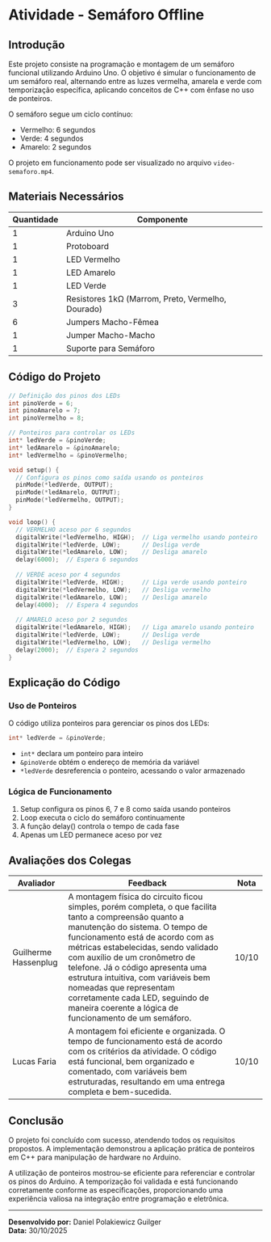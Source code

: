 # Atividade - Semáforo Offline

## Introdução

Este projeto consiste na programação e montagem de um semáforo funcional utilizando Arduino Uno. O objetivo é simular o funcionamento de um semáforo real, alternando entre as luzes vermelha, amarela e verde com temporização específica, aplicando conceitos de C++ com ênfase no uso de ponteiros.

O semáforo segue um ciclo contínuo:
- Vermelho: 6 segundos
- Verde: 4 segundos
- Amarelo: 2 segundos

O projeto em funcionamento pode ser visualizado no arquivo `video-semaforo.mp4`.

## Materiais Necessários

| Quantidade | Componente |
|------------|------------|
| 1 | Arduino Uno |
| 1 | Protoboard |
| 1 | LED Vermelho |
| 1 | LED Amarelo |
| 1 | LED Verde |
| 3 | Resistores 1kΩ (Marrom, Preto, Vermelho, Dourado) |
| 6 | Jumpers Macho-Fêmea |
| 1 | Jumper Macho-Macho |
| 1 | Suporte para Semáforo |

## Código do Projeto
```cpp
// Definição dos pinos dos LEDs
int pinoVerde = 6;
int pinoAmarelo = 7;
int pinoVermelho = 8;

// Ponteiros para controlar os LEDs
int* ledVerde = &pinoVerde;
int* ledAmarelo = &pinoAmarelo;
int* ledVermelho = &pinoVermelho;

void setup() {
  // Configura os pinos como saída usando os ponteiros
  pinMode(*ledVerde, OUTPUT);
  pinMode(*ledAmarelo, OUTPUT);
  pinMode(*ledVermelho, OUTPUT);
}

void loop() {
  // VERMELHO aceso por 6 segundos
  digitalWrite(*ledVermelho, HIGH);  // Liga vermelho usando ponteiro
  digitalWrite(*ledVerde, LOW);      // Desliga verde
  digitalWrite(*ledAmarelo, LOW);    // Desliga amarelo
  delay(6000);  // Espera 6 segundos
  
  // VERDE aceso por 4 segundos
  digitalWrite(*ledVerde, HIGH);     // Liga verde usando ponteiro
  digitalWrite(*ledVermelho, LOW);   // Desliga vermelho
  digitalWrite(*ledAmarelo, LOW);    // Desliga amarelo
  delay(4000);  // Espera 4 segundos
  
  // AMARELO aceso por 2 segundos
  digitalWrite(*ledAmarelo, HIGH);   // Liga amarelo usando ponteiro
  digitalWrite(*ledVerde, LOW);      // Desliga verde
  digitalWrite(*ledVermelho, LOW);   // Desliga vermelho
  delay(2000);  // Espera 2 segundos
}
```

## Explicação do Código

### Uso de Ponteiros

O código utiliza ponteiros para gerenciar os pinos dos LEDs:
```cpp
int* ledVerde = &pinoVerde;
```

- `int*` declara um ponteiro para inteiro
- `&pinoVerde` obtém o endereço de memória da variável
- `*ledVerde` desreferencia o ponteiro, acessando o valor armazenado

### Lógica de Funcionamento

1. Setup configura os pinos 6, 7 e 8 como saída usando ponteiros
2. Loop executa o ciclo do semáforo continuamente
3. A função delay() controla o tempo de cada fase
4. Apenas um LED permanece aceso por vez

## Avaliações dos Colegas

| Avaliador | Feedback | Nota |
|-----------|----------|------|
| Guilherme Hassenplug | A montagem física do circuito ficou simples, porém completa, o que facilita tanto a compreensão quanto a manutenção do sistema. O tempo de funcionamento está de acordo com as métricas estabelecidas, sendo validado com auxílio de um cronômetro de telefone. Já o código apresenta uma estrutura intuitiva, com variáveis bem nomeadas que representam corretamente cada LED, seguindo de maneira coerente a lógica de funcionamento de um semáforo. | 10/10 |
| Lucas Faria | A montagem foi eficiente e organizada. O tempo de funcionamento está de acordo com os critérios da atividade. O código está funcional, bem organizado e comentado, com variáveis bem estruturadas, resultando em uma entrega completa e bem-sucedida. | 10/10 |

## Conclusão

O projeto foi concluído com sucesso, atendendo todos os requisitos propostos. A implementação demonstrou a aplicação prática de ponteiros em C++ para manipulação de hardware no Arduino.

A utilização de ponteiros mostrou-se eficiente para referenciar e controlar os pinos do Arduino. A temporização foi validada e está funcionando corretamente conforme as especificações, proporcionando uma experiência valiosa na integração entre programação e eletrônica.

---

**Desenvolvido por:** Daniel Polakiewicz Guilger  
**Data:** 30/10/2025
